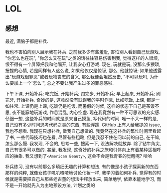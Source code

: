 # LOL

## 感想

最近, 满脑子都是补兵.

我也不害怕向别人展示我在补兵. 之前我多少有些羞耻, 害怕别人看到自己玩游戏, "你怎么也在玩", "你怎么又在玩"之类的话往往容易伤害到我, 觉得这样的人很烦, 恨不得有一个屏障把我和他隔开, 让我安心打游戏. 现在, 玩就是玩, 没那么多猥琐, 扭捏的心情, 若是同样有人这么说, 如果他仅仅是惊讶, 那么, 他就惊讶; 如果他透露出"玩游戏很罪恶"或者玩物丧志的含义, 那么我便会坦然反击, "不可以玩吗, 为什么要加上一个'怎么'", 总之不要让我产生过多的罪恶感啦.

下午下课, 开始补兵; 吃完饭, 开始补兵; 跑完步, 开始补兵; 早上起来, 开始补兵; 刷完牙, 开始补兵. 奇妙的是, 这竟然没有耽误我的平时作息, 比如吃饭, 上课, 都是一如往常. 上课仍是上课, 吃饭仍是吃饭. 而暑假的时候, 这样的状态下自己是茶饭不思, 夜不能寐地玩游戏, 作息混乱, 内心空虚. 现在我竟然有一种不可思议的充实感. 仔细一想, 这些补兵的时间就是原来自己摸鱼, 写代码的时间. 唯一不大一样的是, 自己没有多少时间思考代码之类的东西, 有些浮躁. GitHub 上有人给我提的 issue, 我也不想看. 我现在只想补兵, 做我自己想做的. 我竟然在这补兵的繁忙时间里看起了书, 一些代码技巧也在看, 尽管有些粗略, 但是我忍不住在问以前的自己, 在干嘛, 怎么那么慢. 我发现, 不会的, 思考一些, 搜索一下, 没法解决就放弃. 除了钻牛角尖, 自己有很多可以做的. 甚至, 我发现, 这奇妙的补兵之旅和引体向上有着某种遥相呼应的抽象. 我又想到了`<American Beauty>`, 这会不会是我青春的觉醒呢? 哈哈

补兵练习, 没有以前那么多琐细无趣的计算和想法, 有的像是小孩子探索新的东西那样的纯粹, 就像女孩子叽叽喳喳地讨论化妆一样, 我学习着如何补兵. 觉得有的时候就是需要把自己从那些老古董的想法中释放出来, 简单地学, 依靠本能地学习, 而不是一开始就先入为主地预设方法, 计划之类的
